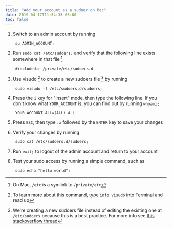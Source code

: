 ```yaml
---
title: "Add your account as a sudoer on Mac"
date: 2019-04-17T11:54:33-05:00
toc: false
---
```


1. Switch to an admin account by running

        su ADMIN_ACCOUNT;

1. Run `sudo cat /etc/sudoers;` and verify that the following line exists somewhere in that file [^private_symlink]

        #includedir /private/etc/sudoers.d

1. Use visudo [^visudo_command] to create a new sudoers file [^why_use_new_file] by running

        sudo visudo -f /etc/sudoers.d/sudoers;

1. Press the `i` key for "insert" mode, then type the following line. If you don't know what `YOUR_ACCOUNT` is, you can find out by running `whoami;`

        YOUR_ACCOUNT ALL=(ALL) ALL

1. Press `ESC`, then type `:x` followed by the `ENTER` key to save your changes
1. Verify your changes by running

        sudo cat /etc/sudoers.d/sudoers;

1. Run `exit;` to logout of the admin account and return to your account
1. Test your sudo access by running a simple command, such as

        sudo echo "hello world";

[^private_symlink]: On Mac, `/etc` is a symlink to `/private/etc`
[^visudo_command]: To learn more about this command, type `info visudo` into Terminal and read up
[^why_use_new_file]: We're creating a new sudoers file instead of editing the existing one at `/etc/sudoers` because this is a best practice. For more info see [this stackoverflow thread](https://superuser.com/questions/869144/why-does-the-system-have-etc-sudoers-d-how-should-i-edit-it)
